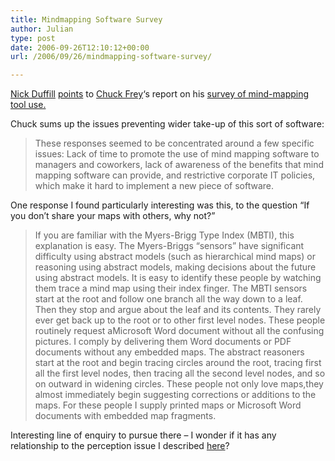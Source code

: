 ```yaml
---
title: Mindmapping Software Survey
author: Julian
type: post
date: 2006-09-26T12:10:12+00:00
url: /2006/09/26/mindmapping-software-survey/

---
```

[Nick Duffill][1] [points][2] to [Chuck Frey][3]&#8216;s report on his [survey of mind-mapping tool use.][4]

Chuck sums up the issues preventing wider take-up of this sort of software:

<blockquote cite="http://www.innovationtools.com/survey/bhh25/Mind_mapping_survey_results.pdf">
  <p>
    These responses seemed to be concentrated around a few specific issues: Lack of time to promote the use of mind mapping software to managers and coworkers, lack of awareness of the benefits that mind mapping software can provide, and restrictive corporate IT policies, which make it hard to implement a new piece of software.
  </p>
</blockquote>

One response I found particularly interesting was this, to the question &#8220;If you don&#8217;t share your maps with others, why not?&#8221;

<blockquote cite="http://www.innovationtools.com/survey/bhh25/Mind_mapping_survey_results.pdf">
  <p>
    If you are familiar with the Myers-Brigg Type Index (MBTI), this explanation is easy. The Myers-Briggs “sensors” have significant difficulty using abstract models (such as hierarchical mind maps) or reasoning using abstract models, making decisions about the future using abstract models. It is easy to identify these people by watching them trace a mind map using their index finger. The MBTI sensors start at the root and follow one branch all the way down to a leaf. Then they stop and argue about the leaf and its contents. They rarely ever get back up to the root or to other first level nodes. These people routinely request aMicrosoft Word document without all the confusing pictures. I comply by delivering them Word documents or PDF documents without any embedded maps. The abstract reasoners start at the root and begin tracing circles around the root, tracing first all the first level nodes, then tracing all the second level nodes, and so on outward in widening circles. These people not only love maps,they almost immediately begin suggesting corrections or additions to the maps. For these people I supply printed maps or Microsoft Word documents with embedded map fragments.
  </p>
</blockquote>

Interesting line of enquiry to pursue there &#8211; I wonder if it has any relationship to the perception issue I described [here][5]?

 [1]: http://duffill.blogs.com/beyond_crayons/
 [2]: http://duffill.blogs.com/beyond_crayons/2006/09/a_surprise_in_c.html
 [3]: http://www.innovationtools.com/Weblog/innovation-weblog.asp
 [4]: http://www.innovationtools.com/survey/index.asp
 [5]: https://www.synesthesia.co.uk/blog/archives/2004/10/28/why-wiki-doesnt-work-one-persons-experience/